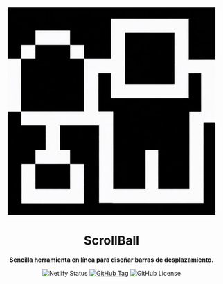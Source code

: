 <div align="center">

  <img src="./assets/logo.gif">
  
</div>

<h1 align="center"><b>ScrollBall</b></h1>

<p align="center"><b>Sencilla herramienta en línea para diseñar barras de desplazamiento.</b></p>

<div align="center">

  ![Netlify Status](https://api.netlify.com/api/v1/badges/352a8473-2da3-4dab-a65f-d7d97e320e05/deploy-status)
  [![GitHub Tag](https://img.shields.io/github/v/tag/Ballwictb/scrollball)](https://github.com/Ballwictb/scrollball/releases/tag/v1.0.0)
  ![GitHub License](https://img.shields.io/github/license/Ballwictb/scrollball)


  
</div>
